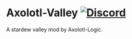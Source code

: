 # Axolotl-Valley [![Discord](https://img.shields.io/discord/1338638342493048844?label=Discord&logo=discord)](https://discord.gg/ewM37225Xx)

A stardew valley mod by Axolotl-Logic.

